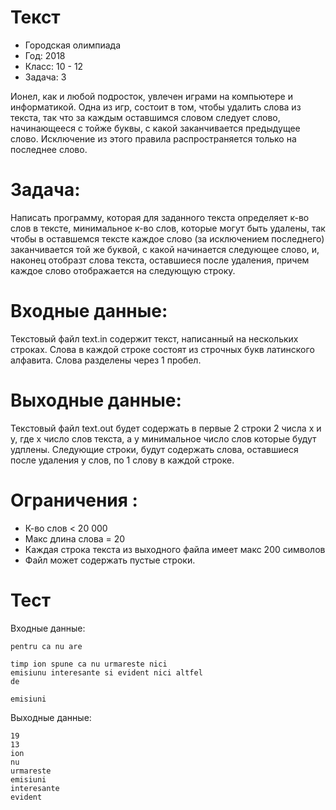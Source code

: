 # Текст
* Городская олимпиада
* Год: 2018
* Класс: 10 - 12
* Задача: 3

Ионел, как и любой подросток, увлечен играми на компьютере и информатикой. Одна из игр, состоит в том, чтобы удалить слова из текста, так что за каждым оставшимся словом следует 
слово, начинающееся с тойже буквы, с какой заканчивается предыдущее слово. Исключение из этого правила распространяется только на последнее слово.

# Задача:
Написать программу, которая для заданного текста определяет к-во слов в тексте, минимальное к-во слов, которые могут быть удалены, так чтобы в оставшемся тексте каждое
слово (за исключением последнего) заканчивается той же буквой, с какой начинается следующее слово, и, наконец отобразт слова текста, оставшиеся после удаления, причем каждое слово 
отображается на следующую строку.

# Входные данные: 
Текстовый файл text.in содержит текст, написанный на нескольких строках. Слова в каждой строке состоят из строчных букв латинского алфавита. Слова разделены через 1 пробел. 

# Выходные данные: 
Текстовый файл text.out будет содержать в первые 2 строки 2 числа x и у, где х число слов текста, а у минимальное число слов которые будут удплены. Следующие строки, будут содержать
слова, оставшиеся после удаления у слов, по 1 слову в каждой строке.

# Ограничения : 
* К-во слов < 20 000
* Макс длина слова = 20
* Каждая строка текста из выходного файла имеет макс 200 символов
* Файл может содержать пустые строки.

# Тест  

Входные данные:
```
pentru ca nu are

timp ion spune ca nu urmareste nici 
emisiunu interesante si evident nici altfel
de

emisiuni
```
Выходные данные: 
```
19
13
ion
nu
urmareste
emisiuni
interesante
evident
```
        
